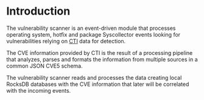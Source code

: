 # Introduction

The vulnerability scanner is an event-driven module that processes operating system, hotfix and package Syscollector events looking for vulnerabilities relying on [CTI](https://cti.wazuh.com/vulnerabilities/cves) data for detection. 

The CVE information provided by CTI is the result of a processing pipeline that analyzes, parses and formats the information from multiple sources in a common JSON CVE5 schema.

The vulnerability scanner reads and processes the data creating local RocksDB databases with the CVE information that later will be correlated with the incoming events. 
